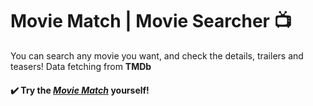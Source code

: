 # Movie Match | Movie Searcher 📺

You can search any movie you want, and check the details, trailers and teasers! 
Data fetching from **TMDb**

#### ✔️ Try the ***[Movie Match](https://duckduckgo.com)*** yourself!
